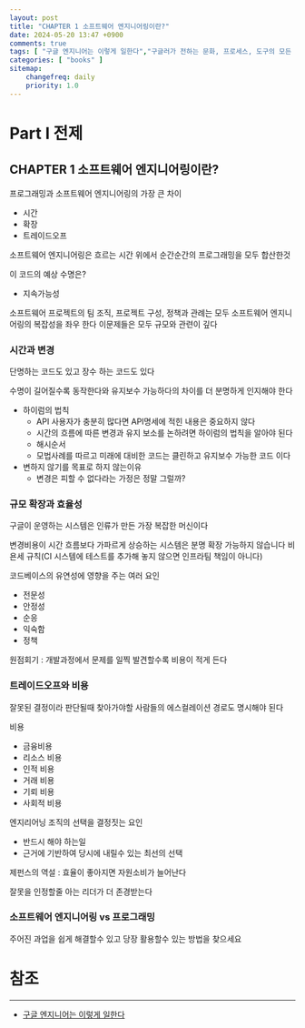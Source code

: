 ```yaml
---
layout: post
title: "CHAPTER 1 소프트웨어 엔지니어링이란?"
date: 2024-05-20 13:47 +0900
comments: true
tags: [ "구글 엔지니어는 이렇게 일한다","구글러가 전하는 문화, 프로세스, 도구의 모든 것" ]
categories: [ "books" ]
sitemap:
    changefreq: daily
    priority: 1.0
---
```


# Part I 전제
## CHAPTER 1 소프트웨어 엔지니어링이란?

프로그래밍과 소프트웨어 엔지니어링의 가장 큰 차이
* 시간
* 확장
* 트레이드오프

소프트웨어 엔지니어링은 흐르는 시간 위에서 순간순간의 프로그래밍을 모두 합산한것

이 코드의 예상 수명은?
* 지속가능성

소프트웨어 프로젝트의 팀 조직, 프로젝트 구성, 정책과 관례는 모두 소프트웨어 엔지니어링의 복잡성을 좌우 한다
이문제들은 모두 규모와 관련이 깊다

### 시간과 변경

단명하는 코드도 있고 장수 하는 코드도 있다

수명이 길어질수록 동작한다와 유지보수 가능하다의 차이를 더 분명하게 인지해야 한다

* 하이럼의 법칙
  * API 사용자가 충분히 많다면 API명세에 적힌 내용은 중요하지 않다
  * 시간의 흐름에 따른 변경과 유지 보소를 논하려면 하이럼의 법칙을 알아야 된다
  * 해시순서
  * 모법사례를 따르고 미래에 대비한 코드는 클린하고 유지보수 가능한 코드 이다
* 변하지 않기를 목표로 하지 않는이유
  * 변경은 피할 수 없다라는 가정은 정말 그럴까?
### 규모 확장과 효율성
구글이 운영하는 시스템은 인류가 만든 가장 복잡한 머신이다

변경비용이 시간 흐름보다 가파르게 상승하는 시스템은 분명 확장 가능하지 않습니다
비욘세 규칙(CI 시스템에 테스트를 추가해 놓지 않으면 인프라팀 책임이 아니다)


코드베이스의 유연성에 영향을 주는 여러 요인
* 전문성
* 안정성
* 순응
* 익숙함
* 정책

원점회기 : 개발과정에서 문제를 일찍 발견할수록 비용이 적게 든다

### 트레이드오프와 비용

잘못된 결정이라 판단될때 찾아가야할 사람들의 에스컬레이션 경로도 명시해야 된다

비용
* 금융비용
* 리소스 비용
* 인적 비용
* 거래 비용
* 기뢰 비용
* 사회적 비용

엔지리어닝 조직의 선택을 결정짓는 요인
* 반드시 해야 하는일
* 근거에 기반하여 당시에 내릴수 있는 최선의 선택

제펀스의 역설 : 효율이 좋아지면 자원소비가 늘어난다

잘못을 인정할줄 아는 리더가 더 존경받는다

### 소프트웨어 엔지니어링 vs 프로그래밍
주어진 과업을 쉽게 해결할수 있고 당장 활용할수 있는 방법을 찾으세요


# 참조
-----

* [구글 엔지니어는 이렇게 일한다](https://www.yes24.com/Product/Goods/109182479)

